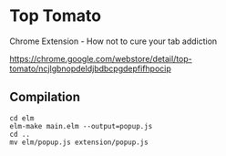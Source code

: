 # Top Tomato
Chrome Extension - How not to cure your tab addiction

https://chrome.google.com/webstore/detail/top-tomato/ncjlgbnopdeldjbdbcpgdepfifhpocip

## Compilation

```
cd elm
elm-make main.elm --output=popup.js
cd ..
mv elm/popup.js extension/popup.js
```
